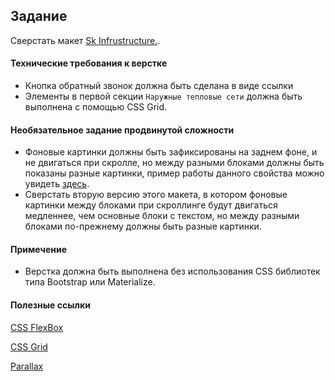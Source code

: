 ## Задание

Сверстать макет [Sk Infrustructure.](https://www.figma.com/file/1GyF5Kz5tgKuQIEK9Luhou/HW---SK-Infrustructure?node-id=0%3A1&t=UmH3683s6K7TM0sQ-0).

#### Технические требования к верстке

- Кнопка обратный звонок должна быть сделана в виде ссылки
- Элементы в первой секции `Наружные тепловые сети` должна быть выполнена с помощью CSS Grid.

#### Необязательное задание продвинутой сложности

- Фоновые картинки должны быть зафиксированы на заднем фоне, и не двигаться при скролле, но между разными блоками должны быть показаны разные картинки, пример работы данного свойства можно увидеть [здесь](https://gitlab.com/dan-it/groups/pe_start_online_evening/-/raw/main/programming-essentials/basic-html-css/homework/homework7-SK-Infrustructure/Preview.gif).
- Сверстать вторую версию этого макета, в котором фоновые картинки между блоками при скроллинге будут двигаться медленнее, чем основные блоки с текстом, но между разными блоками по-прежнему должны быть разные картинки.

#### Примечение

- Верстка должна быть выполнена без использования CSS библиотек типа Bootstrap или Materialize.

#### Полезные ссылки

[CSS FlexBox](https://dan-it.gitlab.io/fe-book/programming_essentials/html_css/lesson11_flexbox/flexbox.html)

[CSS Grid](https://dan-it.gitlab.io/fe-book/programming_essentials/html_css/lesson12_grid/grid.html)

[Parallax](https://dan-it.gitlab.io/fe-book/programming_essentials/html_css/lesson13_animation_parallax/parallax.html)
